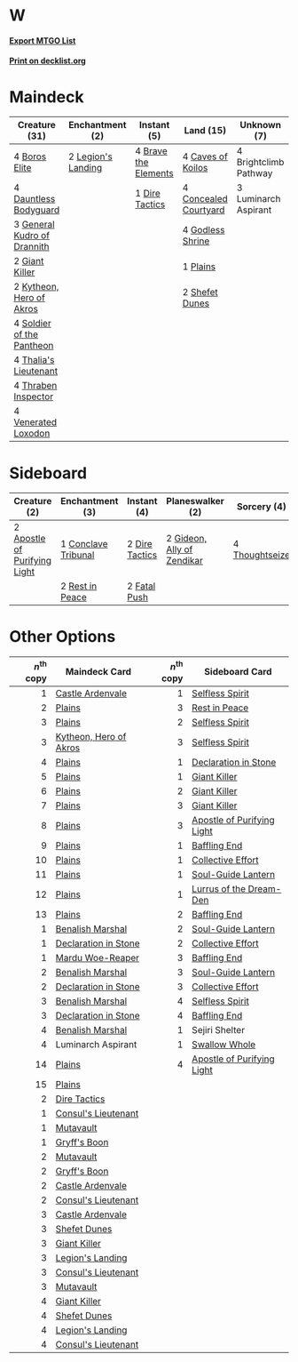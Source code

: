 # W

#### [Export MTGO List](../collection/W/W.txt)
#### [Print on decklist.org](http://decklist.org/?deckmain=4%09Boros%20Elite%0A4%09Brave%20the%20Elements%0A4%09Brightclimb%20Pathway%0A4%09Caves%20of%20Koilos%0A4%09Concealed%20Courtyard%0A4%09Dauntless%20Bodyguard%0A1%09Dire%20Tactics%0A3%09General%20Kudro%20of%20Drannith%0A2%09Giant%20Killer%0A4%09Godless%20Shrine%0A2%09Kytheon,%20Hero%20of%20Akros%0A2%09Legion's%20Landing%0A3%09Luminarch%20Aspirant%0A1%09Plains%0A2%09Shefet%20Dunes%0A4%09Soldier%20of%20the%20Pantheon%0A4%09Thalia's%20Lieutenant%0A4%09Thraben%20Inspector%0A4%09Venerated%20Loxodon&deckside=2%09Apostle%20of%20Purifying%20Light%0A1%09Conclave%20Tribunal%0A2%09Dire%20Tactics%0A2%09Fatal%20Push%0A2%09Gideon,%20Ally%20of%20Zendikar%0A2%09Rest%20in%20Peace%0A4%09Thoughtseize)
# Maindeck

|                                            Creature (31)                                             |                                       Enchantment (2)                                       |                                          Instant (5)                                          |                                           Land (15)                                            |     Unknown (7)     |
|------------------------------------------------------------------------------------------------------|---------------------------------------------------------------------------------------------|-----------------------------------------------------------------------------------------------|------------------------------------------------------------------------------------------------|---------------------|
|4 [Boros Elite](http://gatherer.wizards.com/Pages/Card/Details.aspx?multiverseid=455755)              |2 [Legion's Landing](http://gatherer.wizards.com/Pages/Card/Details.aspx?multiverseid=435173)|4 [Brave the Elements](http://gatherer.wizards.com/Pages/Card/Details.aspx?multiverseid=389450)|4 [Caves of Koilos](http://gatherer.wizards.com/Pages/Card/Details.aspx?multiverseid=129497)    |4 Brightclimb Pathway|
|4 [Dauntless Bodyguard](http://gatherer.wizards.com/Pages/Card/Details.aspx?multiverseid=442902)      |                                                                                             |1 [Dire Tactics](http://gatherer.wizards.com/Pages/Card/Details.aspx?multiverseid=479703)      |4 [Concealed Courtyard](http://gatherer.wizards.com/Pages/Card/Details.aspx?multiverseid=417818)|3 Luminarch Aspirant |
|3 [General Kudro of Drannith](http://gatherer.wizards.com/Pages/Card/Details.aspx?multiverseid=479707)|                                                                                             |                                                                                               |4 [Godless Shrine](http://gatherer.wizards.com/Pages/Card/Details.aspx?multiverseid=405099)     |                     |
|2 [Giant Killer](http://gatherer.wizards.com/Pages/Card/Details.aspx?multiverseid=472976)             |                                                                                             |                                                                                               |1 [Plains](http://gatherer.wizards.com/Pages/Card/Details.aspx?multiverseid=439856)             |                     |
|2 [Kytheon, Hero of Akros](http://gatherer.wizards.com/Pages/Card/Details.aspx?multiverseid=398428)   |                                                                                             |                                                                                               |2 [Shefet Dunes](http://gatherer.wizards.com/Pages/Card/Details.aspx?multiverseid=430872)       |                     |
|4 [Soldier of the Pantheon](http://gatherer.wizards.com/Pages/Card/Details.aspx?multiverseid=373529)  |                                                                                             |                                                                                               |                                                                                                |                     |
|4 [Thalia's Lieutenant](http://gatherer.wizards.com/Pages/Card/Details.aspx?multiverseid=409783)      |                                                                                             |                                                                                               |                                                                                                |                     |
|4 [Thraben Inspector](http://gatherer.wizards.com/Pages/Card/Details.aspx?multiverseid=409784)        |                                                                                             |                                                                                               |                                                                                                |                     |
|4 [Venerated Loxodon](http://gatherer.wizards.com/Pages/Card/Details.aspx?multiverseid=452780)        |                                                                                             |                                                                                               |                                                                                                |                     |


# Sideboard

|                                             Creature (2)                                              |                                       Enchantment (3)                                        |                                       Instant (4)                                       |                                          Planeswalker (2)                                           |                                       Sorcery (4)                                       |
|-------------------------------------------------------------------------------------------------------|----------------------------------------------------------------------------------------------|-----------------------------------------------------------------------------------------|-----------------------------------------------------------------------------------------------------|-----------------------------------------------------------------------------------------|
|2 [Apostle of Purifying Light](http://gatherer.wizards.com/Pages/Card/Details.aspx?multiverseid=466760)|1 [Conclave Tribunal](http://gatherer.wizards.com/Pages/Card/Details.aspx?multiverseid=452756)|2 [Dire Tactics](http://gatherer.wizards.com/Pages/Card/Details.aspx?multiverseid=479703)|2 [Gideon, Ally of Zendikar](http://gatherer.wizards.com/Pages/Card/Details.aspx?multiverseid=401897)|4 [Thoughtseize](http://gatherer.wizards.com/Pages/Card/Details.aspx?multiverseid=438676)|
|                                                                                                       |2 [Rest in Peace](http://gatherer.wizards.com/Pages/Card/Details.aspx?multiverseid=442021)    |2 [Fatal Push](http://gatherer.wizards.com/Pages/Card/Details.aspx?multiverseid=423724)  |                                                                                                     |                                                                                         |


# Other Options

|*n*<sup>th</sup> copy|                                          Maindeck Card                                          |*n*<sup>th</sup> copy|                                           Sideboard Card                                            |
|--------------------:|-------------------------------------------------------------------------------------------------|--------------------:|-----------------------------------------------------------------------------------------------------|
|                    1|[Castle Ardenvale](http://gatherer.wizards.com/Pages/Card/Details.aspx?multiverseid=473200)      |                    1|[Selfless Spirit](http://gatherer.wizards.com/Pages/Card/Details.aspx?multiverseid=414332)           |
|                    2|[Plains](http://gatherer.wizards.com/Pages/Card/Details.aspx?multiverseid=439856)                |                    3|[Rest in Peace](http://gatherer.wizards.com/Pages/Card/Details.aspx?multiverseid=442021)             |
|                    3|[Plains](http://gatherer.wizards.com/Pages/Card/Details.aspx?multiverseid=439856)                |                    2|[Selfless Spirit](http://gatherer.wizards.com/Pages/Card/Details.aspx?multiverseid=414332)           |
|                    3|[Kytheon, Hero of Akros](http://gatherer.wizards.com/Pages/Card/Details.aspx?multiverseid=398428)|                    3|[Selfless Spirit](http://gatherer.wizards.com/Pages/Card/Details.aspx?multiverseid=414332)           |
|                    4|[Plains](http://gatherer.wizards.com/Pages/Card/Details.aspx?multiverseid=439856)                |                    1|[Declaration in Stone](http://gatherer.wizards.com/Pages/Card/Details.aspx?multiverseid=409750)      |
|                    5|[Plains](http://gatherer.wizards.com/Pages/Card/Details.aspx?multiverseid=439856)                |                    1|[Giant Killer](http://gatherer.wizards.com/Pages/Card/Details.aspx?multiverseid=472976)              |
|                    6|[Plains](http://gatherer.wizards.com/Pages/Card/Details.aspx?multiverseid=439856)                |                    2|[Giant Killer](http://gatherer.wizards.com/Pages/Card/Details.aspx?multiverseid=472976)              |
|                    7|[Plains](http://gatherer.wizards.com/Pages/Card/Details.aspx?multiverseid=439856)                |                    3|[Giant Killer](http://gatherer.wizards.com/Pages/Card/Details.aspx?multiverseid=472976)              |
|                    8|[Plains](http://gatherer.wizards.com/Pages/Card/Details.aspx?multiverseid=439856)                |                    3|[Apostle of Purifying Light](http://gatherer.wizards.com/Pages/Card/Details.aspx?multiverseid=466760)|
|                    9|[Plains](http://gatherer.wizards.com/Pages/Card/Details.aspx?multiverseid=439856)                |                    1|[Baffling End](http://gatherer.wizards.com/Pages/Card/Details.aspx?multiverseid=439658)              |
|                   10|[Plains](http://gatherer.wizards.com/Pages/Card/Details.aspx?multiverseid=439856)                |                    1|[Collective Effort](http://gatherer.wizards.com/Pages/Card/Details.aspx?multiverseid=414307)         |
|                   11|[Plains](http://gatherer.wizards.com/Pages/Card/Details.aspx?multiverseid=439856)                |                    1|[Soul-Guide Lantern](http://gatherer.wizards.com/Pages/Card/Details.aspx?multiverseid=476488)        |
|                   12|[Plains](http://gatherer.wizards.com/Pages/Card/Details.aspx?multiverseid=439856)                |                    1|[Lurrus of the Dream-Den](http://gatherer.wizards.com/Pages/Card/Details.aspx?multiverseid=479746)   |
|                   13|[Plains](http://gatherer.wizards.com/Pages/Card/Details.aspx?multiverseid=439856)                |                    2|[Baffling End](http://gatherer.wizards.com/Pages/Card/Details.aspx?multiverseid=439658)              |
|                    1|[Benalish Marshal](http://gatherer.wizards.com/Pages/Card/Details.aspx?multiverseid=442894)      |                    2|[Soul-Guide Lantern](http://gatherer.wizards.com/Pages/Card/Details.aspx?multiverseid=476488)        |
|                    1|[Declaration in Stone](http://gatherer.wizards.com/Pages/Card/Details.aspx?multiverseid=409750)  |                    2|[Collective Effort](http://gatherer.wizards.com/Pages/Card/Details.aspx?multiverseid=414307)         |
|                    1|[Mardu Woe-Reaper](http://gatherer.wizards.com/Pages/Card/Details.aspx?multiverseid=391877)      |                    3|[Baffling End](http://gatherer.wizards.com/Pages/Card/Details.aspx?multiverseid=439658)              |
|                    2|[Benalish Marshal](http://gatherer.wizards.com/Pages/Card/Details.aspx?multiverseid=442894)      |                    3|[Soul-Guide Lantern](http://gatherer.wizards.com/Pages/Card/Details.aspx?multiverseid=476488)        |
|                    2|[Declaration in Stone](http://gatherer.wizards.com/Pages/Card/Details.aspx?multiverseid=409750)  |                    3|[Collective Effort](http://gatherer.wizards.com/Pages/Card/Details.aspx?multiverseid=414307)         |
|                    3|[Benalish Marshal](http://gatherer.wizards.com/Pages/Card/Details.aspx?multiverseid=442894)      |                    4|[Selfless Spirit](http://gatherer.wizards.com/Pages/Card/Details.aspx?multiverseid=414332)           |
|                    3|[Declaration in Stone](http://gatherer.wizards.com/Pages/Card/Details.aspx?multiverseid=409750)  |                    4|[Baffling End](http://gatherer.wizards.com/Pages/Card/Details.aspx?multiverseid=439658)              |
|                    4|[Benalish Marshal](http://gatherer.wizards.com/Pages/Card/Details.aspx?multiverseid=442894)      |                    1|Sejiri Shelter                                                                                       |
|                    4|Luminarch Aspirant                                                                               |                    1|[Swallow Whole](http://gatherer.wizards.com/Pages/Card/Details.aspx?multiverseid=479555)             |
|                   14|[Plains](http://gatherer.wizards.com/Pages/Card/Details.aspx?multiverseid=439856)                |                    4|[Apostle of Purifying Light](http://gatherer.wizards.com/Pages/Card/Details.aspx?multiverseid=466760)|
|                   15|[Plains](http://gatherer.wizards.com/Pages/Card/Details.aspx?multiverseid=439856)                |                     |                                                                                                     |
|                    2|[Dire Tactics](http://gatherer.wizards.com/Pages/Card/Details.aspx?multiverseid=479703)          |                     |                                                                                                     |
|                    1|[Consul's Lieutenant](http://gatherer.wizards.com/Pages/Card/Details.aspx?multiverseid=398446)   |                     |                                                                                                     |
|                    1|[Mutavault](http://gatherer.wizards.com/Pages/Card/Details.aspx?multiverseid=370733)             |                     |                                                                                                     |
|                    1|[Gryff's Boon](http://gatherer.wizards.com/Pages/Card/Details.aspx?multiverseid=409758)          |                     |                                                                                                     |
|                    2|[Mutavault](http://gatherer.wizards.com/Pages/Card/Details.aspx?multiverseid=370733)             |                     |                                                                                                     |
|                    2|[Gryff's Boon](http://gatherer.wizards.com/Pages/Card/Details.aspx?multiverseid=409758)          |                     |                                                                                                     |
|                    2|[Castle Ardenvale](http://gatherer.wizards.com/Pages/Card/Details.aspx?multiverseid=473200)      |                     |                                                                                                     |
|                    2|[Consul's Lieutenant](http://gatherer.wizards.com/Pages/Card/Details.aspx?multiverseid=398446)   |                     |                                                                                                     |
|                    3|[Castle Ardenvale](http://gatherer.wizards.com/Pages/Card/Details.aspx?multiverseid=473200)      |                     |                                                                                                     |
|                    3|[Shefet Dunes](http://gatherer.wizards.com/Pages/Card/Details.aspx?multiverseid=430872)          |                     |                                                                                                     |
|                    3|[Giant Killer](http://gatherer.wizards.com/Pages/Card/Details.aspx?multiverseid=472976)          |                     |                                                                                                     |
|                    3|[Legion's Landing](http://gatherer.wizards.com/Pages/Card/Details.aspx?multiverseid=435173)      |                     |                                                                                                     |
|                    3|[Consul's Lieutenant](http://gatherer.wizards.com/Pages/Card/Details.aspx?multiverseid=398446)   |                     |                                                                                                     |
|                    3|[Mutavault](http://gatherer.wizards.com/Pages/Card/Details.aspx?multiverseid=370733)             |                     |                                                                                                     |
|                    4|[Giant Killer](http://gatherer.wizards.com/Pages/Card/Details.aspx?multiverseid=472976)          |                     |                                                                                                     |
|                    4|[Shefet Dunes](http://gatherer.wizards.com/Pages/Card/Details.aspx?multiverseid=430872)          |                     |                                                                                                     |
|                    4|[Legion's Landing](http://gatherer.wizards.com/Pages/Card/Details.aspx?multiverseid=435173)      |                     |                                                                                                     |
|                    4|[Consul's Lieutenant](http://gatherer.wizards.com/Pages/Card/Details.aspx?multiverseid=398446)   |                     |                                                                                                     |

